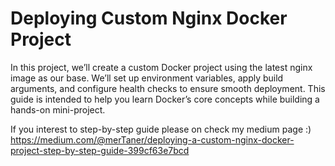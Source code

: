 # Deploying Custom Nginx Docker Project
In this project, we’ll create a custom Docker project using the latest nginx image as our base. We’ll set up environment variables, apply build arguments, and configure health checks to ensure smooth deployment. This guide is intended to help you learn Docker’s core concepts while building a hands-on mini-project. 

If you interest to step-by-step guide please on check my medium page :) https://medium.com/@merTaner/deploying-a-custom-nginx-docker-project-step-by-step-guide-399cf63e7bcd
